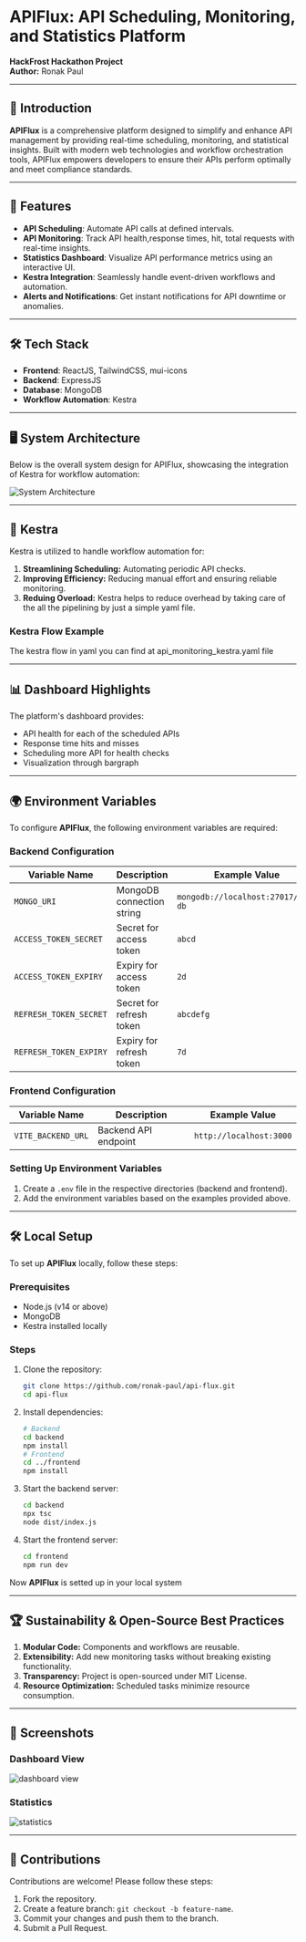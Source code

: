 # APIFlux: API Scheduling, Monitoring, and Statistics Platform

**HackFrost Hackathon Project**  
**Author:** Ronak Paul

---

## 🌟 Introduction

**APIFlux** is a comprehensive platform designed to simplify and enhance API management by providing real-time scheduling, monitoring, and statistical insights. Built with modern web technologies and workflow orchestration tools, APIFlux empowers developers to ensure their APIs perform optimally and meet compliance standards.

---

## 🚀 Features

- **API Scheduling**: Automate API calls at defined intervals.
- **API Monitoring**: Track API health,response times, hit, total requests with real-time insights.
- **Statistics Dashboard**: Visualize API performance metrics using an interactive UI.
- **Kestra Integration**: Seamlessly handle event-driven workflows and automation.
- **Alerts and Notifications**: Get instant notifications for API downtime or anomalies.

---

## 🛠️ Tech Stack

- **Frontend**: ReactJS, TailwindCSS, mui-icons
- **Backend**: ExpressJS
- **Database**: MongoDB
- **Workflow Automation**: Kestra

---

## 🖥️ System Architecture

Below is the overall system design for APIFlux, showcasing the integration of Kestra for workflow automation:

![System Architecture](https://github.com/ronak-pal1/APIFlux/blob/main/client/src/assets/system-architecture.png)

---

## 🔗 Kestra

Kestra is utilized to handle workflow automation for:

1. **Streamlining Scheduling:** Automating periodic API checks.
2. **Improving Efficiency:** Reducing manual effort and ensuring reliable monitoring.
3. **Reduing Overload:** Kestra helps to reduce overhead by taking care of the all the pipelining by just a simple yaml file.

### Kestra Flow Example

The kestra flow in yaml you can find at api_monitoring_kestra.yaml file

---

## 📊 Dashboard Highlights

The platform's dashboard provides:

- API health for each of the scheduled APIs
- Response time hits and misses
- Scheduling more API for health checks
- Visualization through bargraph

---

## 🌍 Environment Variables

To configure **APIFlux**, the following environment variables are required:

### Backend Configuration

| Variable Name           | Description               | Example Value                      |
| ----------------------- | ------------------------- | ---------------------------------- |
| `MONGO_URI`             | MongoDB connection string | `mongodb://localhost:27017/api-db` |
| `ACCESS_TOKEN_SECRET`   | Secret for access token   | `abcd`                             |
| `ACCESS_TOKEN_EXPIRY`   | Expiry for access token   | `2d`                               |
| `REFRESH_TOKEN_SECRET ` | Secret for refresh token  | `abcdefg`                          |
| `REFRESH_TOKEN_EXPIRY ` | Expiry for refresh token  | `7d`                               |

### Frontend Configuration

| Variable Name      | Description          | Example Value           |
| ------------------ | -------------------- | ----------------------- |
| `VITE_BACKEND_URL` | Backend API endpoint | `http://localhost:3000` |

### Setting Up Environment Variables

1. Create a `.env` file in the respective directories (backend and frontend).
2. Add the environment variables based on the examples provided above.

---

## 🛠️ Local Setup

To set up **APIFlux** locally, follow these steps:

### Prerequisites

- Node.js (v14 or above)
- MongoDB
- Kestra installed locally

### Steps

1. Clone the repository:
   ```bash
   git clone https://github.com/ronak-paul/api-flux.git
   cd api-flux
   ```
2. Install dependencies:
   ```bash
   # Backend
   cd backend
   npm install
   # Frontend
   cd ../frontend
   npm install
   ```
3. Start the backend server:
   ```bash
   cd backend
   npx tsc
   node dist/index.js
   ```
4. Start the frontend server:
   ```bash
   cd frontend
   npm run dev
   ```

Now **APIFlux** is setted up in your local system

---

## 🏆 Sustainability & Open-Source Best Practices

1. **Modular Code:** Components and workflows are reusable.
2. **Extensibility:** Add new monitoring tasks without breaking existing functionality.
3. **Transparency:** Project is open-sourced under MIT License.
4. **Resource Optimization:** Scheduled tasks minimize resource consumption.

---

## 📸 Screenshots

### Dashboard View

![dashboard view](https://github.com/ronak-pal1/APIFlux/blob/main/client/src/assets/dashboard.png)

### Statistics

![statistics](https://github.com/ronak-pal1/APIFlux/blob/main/client/src/assets/statistics.png)

---

## 🤝 Contributions

Contributions are welcome! Please follow these steps:

1. Fork the repository.
2. Create a feature branch: `git checkout -b feature-name`.
3. Commit your changes and push them to the branch.
4. Submit a Pull Request.
